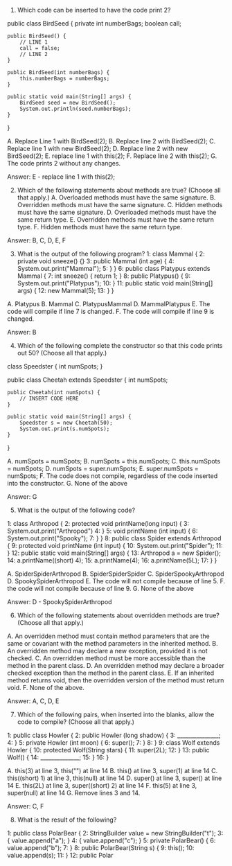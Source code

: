 1. Which code can be inserted to have the code print 2?

public class BirdSeed {
    private int numberBags;
    boolean call;
    
    public BirdSeed() {
        // LINE 1
        call = false;
        // LINE 2
    }
    
    public BirdSeed(int numberBags) {
        this.numberBags = numberBags;
    }
    
    public static void main(String[] args) {
        BirdSeed seed = new BirdSeed();
        System.out.println(seed.numberBags);
    }
}

A. Replace Line 1 with BirdSeed(2);
B. Replace line 2 with BirdSeed(2);
C. Replace line 1 with new BirdSeed(2);
D. Replace line 2 with new BirdSeed(2);
E. replace line 1 with this(2);
F. Replace line 2 with this(2);
G. The code prints 2 without any changes.

Answer: E - replace line 1 with this(2);

2. Which of the following statements about methods are true? (Choose all that apply.)
A. Overloaded methods must have the same signature.
B. Overridden methods must have the same signature.
C. Hidden methods must have the same signature.
D. Overloaded methods must have the same return type.
E. Overridden methods must have the same return type.
F. Hidden methods must have the same return type.

Answer: B, C, D, E, F

3. What is the output of the following program?
1: class Mammal {
2:      private void sneeze() {}
3:      public Mammal (int age) {
4:          System.out.print("Mammal");
5:      } }
6: public class Platypus extends Mammal {
7:      int sneeze() { return 1; }
8:      public Platypus() {
9:          System.out.print("Platypus");
10:     }
11:     public static void main(String[] args) {
12:         new Mammal(5);
13:     } }

A. Platypus
B. Mammal
C. PlatypusMammal
D. MammalPlatypus
E. The code will compile if line 7 is changed.
F. The code will compile if line 9 is changed.

Answer: B

4. Which of the following complete the constructor so that this code prints out 50? (Choose all that apply.)

class Speedster {
    int numSpots;
}

public class Cheetah extends Speedster {
    int numSpots;
    
    public Cheetah(int numSpots) {
        // INSERT CODE HERE
    }
    
    public static void main(String[] args) {
        Speedster s = new Cheetah(50);
        System.out.print(s.numSpots);
    }
}

A. numSpots = numSpots;
B. numSpots = this.numSpots;
C. this.numSpots = numSpots;
D. numSpots = super.numSpots;
E. super.numSpots = numSpots;
F. The code does not compile, regardless of the code inserted into the constructor.
G. None of the above

Answer: G

5. What is the output of the following code?

1: class Arthropod {
2:      protected void printName(long input) {
3:          System.out.print("Arthropod")
4:      }
5:      void printName (int input) {
6:          System.out.print("Spooky");
7:      } }
8: public class Spider extends Arthropod {
9:      protected void printName (int input) {
10:         System.out.print("Spider");
11:     }
12:     public static void main(String[] args) {
13:         Arthropod a = new Spider();
14:         a.printName((short) 4);
15:         a.printName(4);
16:         a.printName(5L);
17:     } }

A. SpiderSpiderArthropod
B. SpiderSpiderSpider
C. SpiderSpookyArthropod
D. SpookySpiderArthropod
E. The code will not compile because of line 5.
F. the code will not compile because of line 9.
G. None of the above

Answer: D - SpookySpiderArthropod
  
6. Which of the following statements about overridden methods are true? (Choose all that apply.)

A. An overridden method must contain method parameters that are the same or covariant with 
the method parameters in the inherited method.
B. An overridden method may declare a new exception, provided it is not checked.
C. An overridden method must be more accessible than the method in the parent class.
D. An overridden method may declare a broader checked exception than the method in the
parent class.
E. If an inherited method returns void, then the overridden version of the method must
return void.
F. None of the above.

Answer: A, C, D, E

7. Which of the following pairs, when inserted into the blanks, allow the code to compile?
(Choose all that apply.)

1: public class Howler {
2:      public Howler (long shadow) {
3:          _______________;
4:      }
5:      private Howler (int moon) {
6:          super();
7:      }
8: }
9: class Wolf extends Howler {
10:     protected Wolf(String stars) {
11:         super(2L);
12:     }
13:     public Wolf() {
14:         ______________;
15:     }
16: }

A. this(3) at line 3, this("") at line 14
B. this() at line 3, super(1) at line 14
C. this((short) 1) at line 3, this(null) at line 14
D. super() at line 3, super() at line 14
E. this(2L) at line 3, super((short) 2) at line 14
F. this(5) at line 3, super(null) at line 14
G. Remove lines 3 and 14.

Answer: C, F

8. What is the result of the following?

1: public class PolarBear {
2:      StringBuilder value = new StringBuilder("t");
3:      { value.append("a"); }
4:      { value.append("c"); }
5:      private PolarBear() {
6:          value.append("b");
7:      }
8:      public PolarBear(String s) {
9:          this();
10:         value.append(s);
11:     }
12:     public Polar












